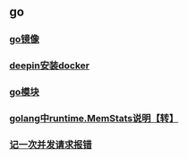 <!-- --- -->
<!-- sidebar: false -->
<!-- --- -->
## go ##
### [go镜像](./image)
### [deepin安装docker](./deepinGo)
### [go模块](./module)
### [golang中runtime.MemStats说明【转】](./memStat)
### [记一次并发请求报错](./request.md)
